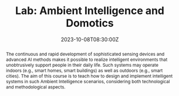---
title: "Lab: Ambient Intelligence and Domotics"

location:  Università degli studi Milano-Bicocca (U6)
address:
  street: 1055 Canada Pl
  city: Milan
  region: Milan
  postcode: '20125'
  country: Italia
 
summary: 'Università degli studi Milano-Bicocca'

abstract: "The continuous and rapid development of sophisticated sensing devices and advanced AI methods makes it possible to realize intelligent environments that unobtrusively support people in their daily life. Such systems may operate indoors (e.g., smart homes, smart buildings) as well as outdoors (e.g., smart cities). The aim of this course is to teach how to design and implement intelligent systems in such Ambient Intelligence scenarios, considering both technological and methodological aspects."

# Talk start and end times.
#   End time can optionally be hidden by prefixing the line with `#`.
date: '2023-10-08T08:30:00Z'
date_end: '2023-10-08T12:30:00Z'
all_day: false

# Schedule page publish date (NOT talk date).
publishDate: '2017-01-01T00:00:00Z'

authors: []
tags: []

# Is this a featured talk? (true/false)
featured: false

links:
  - icon: university
    icon_pack: fa
    name: Course website
    url: https://elearning.unimib.it/course/info.php?id=51015
#url_code: ''
#url_pdf: uploads/colussi_poster_ASMUS23.pdf
#url_slides: ''
#url_video: ''

# Markdown Slides (optional).
#   Associate this talk with Markdown slides.
#   Simply enter your slide deck's filename without extension.
#   E.g. `slides = "example-slides"` references `content/slides/example-slides.md`.
#   Otherwise, set `slides = ""`.
#slides: example

# Projects (optional).
#   Associate this post with one or more of your projects.
#   Simply enter your project's folder or file name without extension.
#   E.g. `projects = ["internal-project"]` references `content/project/deep-learning/index.md`.
#   Otherwise, set `projects = []`.
#projects:
#  - example
---